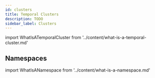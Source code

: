 ```yaml
---
id: clusters
title: Temporal Clusters
description: TODO
sidebar_label: Clusters
---
```


import WhatIsATemporalCluster from '../content/what-is-a-temporal-cluster.md'

<WhatIsATemporalCluster/>

## Namespaces

import WhatIsANamespace from '../content/what-is-a-namespace.md'

<WhatIsANamespace/>
